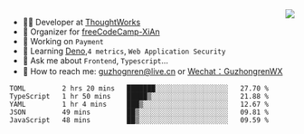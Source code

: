 <img align="right" src="https://github-readme-stats.vercel.app/api?username=guzhongren&show_icons=true&icon_color=805AD5&text_color=000&bg_color=ffffff&hide_title=true" />

- 👨‍💻  Developer at [ThoughtWorks](https://thoughtworks.com)
- 🏢 Organizer for [freeCodeCamp-XiAn](https://github.com/orgs/freeCodeCamp-XiAn)
- 🔭 Working on `Payment`
- 🌱 Learning [Deno](https://deno.land/),`4 metrics`,  `Web Application Security`
- 💬 Ask me about `Frontend`, `Typescript`...
- 🔎 How to reach me: [guzhognren@live.cn](guzhognren@live.cn) or [Wechat：GuzhongrenWX]()

<!--START_SECTION:waka-->
```text
TOML         2 hrs 20 mins   ███████░░░░░░░░░░░░░░░░░░   27.70 % 
TypeScript   1 hr 50 mins    █████▒░░░░░░░░░░░░░░░░░░░   21.88 % 
YAML         1 hr 4 mins     ███▒░░░░░░░░░░░░░░░░░░░░░   12.67 % 
JSON         49 mins         ██▒░░░░░░░░░░░░░░░░░░░░░░   09.81 % 
JavaScript   48 mins         ██▒░░░░░░░░░░░░░░░░░░░░░░   09.59 % 
```
<!--END_SECTION:waka-->

